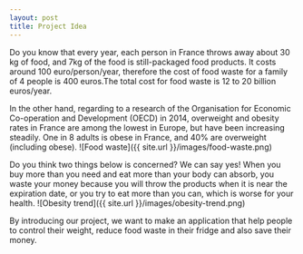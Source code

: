```yaml
---
layout: post
title: Project Idea
---
```


Do you know that every year, each person in France throws away about 30 kg of food, and 7kg of the food is still-packaged food products. It costs around 100 euro/person/year, therefore the cost of food waste for a family of 4 people is 400 euros.The total cost for food waste is 12 to 20 billion euros/year.

In the other hand, regarding to a research of the Organisation for Economic Co-operation and Development (OECD) in 2014, overweight and obesity rates in France are among the lowest in Europe, but have been increasing steadily. One in 8 adults is obese in France, and 40% are overweight (including obese).
![Food waste]({{ site.url }}/images/food-waste.png)

Do you think two things below is concerned? We can say yes! When you buy more than you need and eat more than your body can absorb, you waste your money because you will throw the products when it is near the expiration date, or you try to eat more than you can, which is worse for your health.
![Obesity trend]({{ site.url }}/images/obesity-trend.png)

By introducing our project, we want to make an application that help people to control their weight, reduce food waste in their fridge and also save their money.


